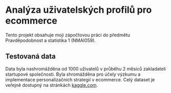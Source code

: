 # Analýza uživatelských profilů pro ecommerce

Tento projekt obsahuje moji zápočtovou práci do předmětu Pravděpodobnost a statistika 1 (NMAI059).

## Testovaná data
Data byla nashromážděna od 1000 uživatelů v průběhu 2 měsíců zakladateli startupové společnosti. Byla shromážděna pro účely výzkumu a implementace personalizačních strategií v ecommerce. Celý dataset je veřejně dostupný na stránkách [kaggle.com](https://www.kaggle.com/datasets/kartikeybartwal/ecommerce-product-recommendation-collaborative/data).